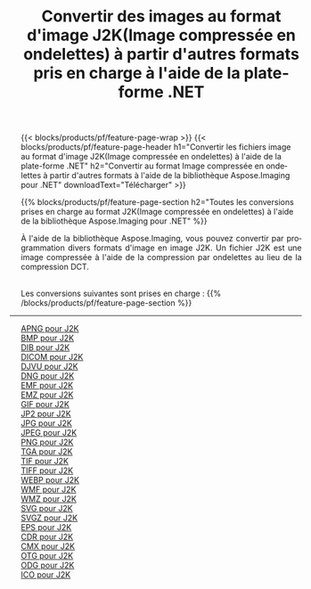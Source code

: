 ﻿---
title: Convertir des images au format d'image J2K(Image compressée en ondelettes) à partir d'autres formats pris en charge à l'aide de la plate-forme .NET 
weight: 3920
url: /fr/net/conversion/to/j2k 
lang: fr
langdirlevel: 2
locales: zh-hans,ja,it,ru,de,es,fr,nl,id,lt,pl,pt,vi,tr,ko,zh-hant,ar,hi,th,sv,cs,uk,he
description: En utilisant Aspose.Imaging pour la bibliothèque .NET, il est facile de convertir en J2K(Image compressée en ondelettes) à partir d'autres formats d'image pris en charge
---

{{< blocks/products/pf/feature-page-wrap >}}
{{< blocks/products/pf/feature-page-header h1="Convertir les fichiers image au format d'image J2K(Image compressée en ondelettes) à l'aide de la plate-forme .NET" h2="Convertir au format Image compressée en ondelettes à partir d'autres formats à l'aide de la bibliothèque Aspose.Imaging pour .NET" downloadText="Télécharger" >}}


{{% blocks/products/pf/feature-page-section  h2="Toutes les conversions prises en charge au format J2K(Image compressée en ondelettes) à l'aide de la bibliothèque Aspose.Imaging pour .NET" %}}
<p align=justify>À l'aide de la bibliothèque Aspose.Imaging, vous pouvez convertir par programmation divers formats d'image en image J2K. Un fichier J2K est une image compressée à l'aide de la compression par ondelettes au lieu de la compression DCT. </p>
<br/>
Les conversions suivantes sont prises en charge :
{{% /blocks/products/pf/feature-page-section %}}
<div class="container-fluid productfamilypage bg-gray">
    <div class="convertypes bg-gray agp-content section">
        <div class="container">
		<hr style="margin-left:-20px;"/>
		<div class="row other-converters">
		    <div class='col-md-2 other-converter remove-lp remove-rp'><a href="/imaging/fr/net/conversion/apng-to-j2k" >APNG pour J2K</a></div>
<div class='col-md-2 other-converter remove-lp remove-rp'><a href="/imaging/fr/net/conversion/bmp-to-j2k" >BMP pour J2K</a></div>
<div class='col-md-2 other-converter remove-lp remove-rp'><a href="/imaging/fr/net/conversion/dib-to-j2k" >DIB pour J2K</a></div>
<div class='col-md-2 other-converter remove-lp remove-rp'><a href="/imaging/fr/net/conversion/dicom-to-j2k" >DICOM pour J2K</a></div>
<div class='col-md-2 other-converter remove-lp remove-rp'><a href="/imaging/fr/net/conversion/djvu-to-j2k" >DJVU pour J2K</a></div>
<div class='col-md-2 other-converter remove-lp remove-rp'><a href="/imaging/fr/net/conversion/dng-to-j2k" >DNG pour J2K</a></div>
<div class='col-md-2 other-converter remove-lp remove-rp'><a href="/imaging/fr/net/conversion/emf-to-j2k" >EMF pour J2K</a></div>
<div class='col-md-2 other-converter remove-lp remove-rp'><a href="/imaging/fr/net/conversion/emz-to-j2k" >EMZ pour J2K</a></div>
<div class='col-md-2 other-converter remove-lp remove-rp'><a href="/imaging/fr/net/conversion/gif-to-j2k" >GIF pour J2K</a></div>
<div class='col-md-2 other-converter remove-lp remove-rp'><a href="/imaging/fr/net/conversion/jp2-to-j2k" >JP2 pour J2K</a></div>
<div class='col-md-2 other-converter remove-lp remove-rp'><a href="/imaging/fr/net/conversion/jpg-to-j2k" >JPG pour J2K</a></div>
<div class='col-md-2 other-converter remove-lp remove-rp'><a href="/imaging/fr/net/conversion/jpeg-to-j2k" >JPEG pour J2K</a></div>
<div class='col-md-2 other-converter remove-lp remove-rp'><a href="/imaging/fr/net/conversion/png-to-j2k" >PNG pour J2K</a></div>
<div class='col-md-2 other-converter remove-lp remove-rp'><a href="/imaging/fr/net/conversion/tga-to-j2k" >TGA pour J2K</a></div>
<div class='col-md-2 other-converter remove-lp remove-rp'><a href="/imaging/fr/net/conversion/tif-to-j2k" >TIF pour J2K</a></div>
<div class='col-md-2 other-converter remove-lp remove-rp'><a href="/imaging/fr/net/conversion/tiff-to-j2k" >TIFF pour J2K</a></div>
<div class='col-md-2 other-converter remove-lp remove-rp'><a href="/imaging/fr/net/conversion/webp-to-j2k" >WEBP pour J2K</a></div>
<div class='col-md-2 other-converter remove-lp remove-rp'><a href="/imaging/fr/net/conversion/wmf-to-j2k" >WMF pour J2K</a></div>
<div class='col-md-2 other-converter remove-lp remove-rp'><a href="/imaging/fr/net/conversion/wmz-to-j2k" >WMZ pour J2K</a></div>
<div class='col-md-2 other-converter remove-lp remove-rp'><a href="/imaging/fr/net/conversion/svg-to-j2k" >SVG pour J2K</a></div>
<div class='col-md-2 other-converter remove-lp remove-rp'><a href="/imaging/fr/net/conversion/svgz-to-j2k" >SVGZ pour J2K</a></div>
<div class='col-md-2 other-converter remove-lp remove-rp'><a href="/imaging/fr/net/conversion/eps-to-j2k" >EPS pour J2K</a></div>
<div class='col-md-2 other-converter remove-lp remove-rp'><a href="/imaging/fr/net/conversion/cdr-to-j2k" >CDR pour J2K</a></div>
<div class='col-md-2 other-converter remove-lp remove-rp'><a href="/imaging/fr/net/conversion/cmx-to-j2k" >CMX pour J2K</a></div>
<div class='col-md-2 other-converter remove-lp remove-rp'><a href="/imaging/fr/net/conversion/otg-to-j2k" >OTG pour J2K</a></div>
<div class='col-md-2 other-converter remove-lp remove-rp'><a href="/imaging/fr/net/conversion/odg-to-j2k" >ODG pour J2K</a></div>
<div class='col-md-2 other-converter remove-lp remove-rp'><a href="/imaging/fr/net/conversion/ico-to-j2k" >ICO pour J2K</a></div>
                </div>
        </div>
    </div>
</div>
<br/>

